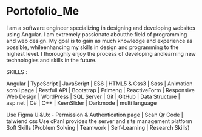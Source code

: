 # Portofolio_Me

I am a software engineer specializing in designing and developing websites using Angular. I am extremely passionate aboutthe field of programming and web design. My goal is to gain as much knowledge and experience as possible, whileenhancing my skills in design and programming to the highest level. I thoroughly enjoy the process of developing andlearning new technologies and skills in the future.


SKILLS :

Angular | TypeScript | JavaScript | ES6 | HTML5 & Css3 | Sass | Animation scroll page | Restfull API | Bootstrap | Primeng | ReactiveForm | Responsive Web Design | WordPress | SQL Server | Git | GitHub | Data Structure | asp.net | C# | C++ | KeenSlider | Darkmode | multi language

Use Figma Ui&Ux - Permission & Authentication page | Scan Qr Code | talwiend css
Use cPanl provides the server and site management platform
Soft Skills (Problem Solving | Teamwork | Self-Learning | Research Skills)
